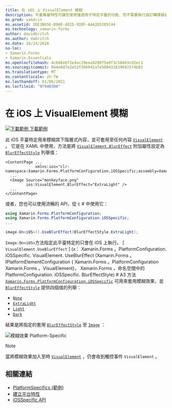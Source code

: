 ```yaml
---
title: 在 iOS 上 VisualElement 模糊
description: 平臺專屬特性可讓您使用僅適用于特定平臺的功能，而不需要執行自訂轉譯器或效果。 本文說明如何使用將模糊套用至 VisualElement 的 iOS 平臺特定。
ms.prod: xamarin
ms.assetid: 2DE3B65E-B96E-4ECD-92DF-AA42D5205C44
ms.technology: xamarin-forms
author: davidbritch
ms.author: dabritch
ms.date: 10/24/2018
no-loc:
- Xamarin.Forms
- Xamarin.Essentials
ms.openlocfilehash: 4c688e6f2e4ac29eea9298f5e0f3c58403cd2ec1
ms.sourcegitcommit: 044e8d7e2e53f366942afe5084316198925f4b03
ms.translationtype: MT
ms.contentlocale: zh-TW
ms.lasthandoff: 01/06/2021
ms.locfileid: "97940300"
---
```

# <a name="visualelement-blur-on-ios"></a>在 iOS 上 VisualElement 模糊

[![下載範例](~/media/shared/download.png) 下載範例](/samples/xamarin/xamarin-forms-samples/userinterface-platformspecifics)

此 iOS 平臺特定用來模糊其下階層式內容，並可套用至任何內容 [`VisualElement`](xref:Xamarin.Forms.VisualElement) 。 它是在 XAML 中使用，方法是將 [`VisualElement.BlurEffect`](xref:Xamarin.Forms.PlatformConfiguration.iOSSpecific.VisualElement.BlurEffectProperty) 附加屬性設定為 [`BlurEffectStyle`](xref:Xamarin.Forms.PlatformConfiguration.iOSSpecific.BlurEffectStyle) 列舉值：

```xaml
<ContentPage ...
             xmlns:ios="clr-namespace:Xamarin.Forms.PlatformConfiguration.iOSSpecific;assembly=Xamarin.Forms.Core">
  ...
  <Image Source="monkeyface.png"
         ios:VisualElement.BlurEffect="ExtraLight" />
  ...
</ContentPage>
```

或者，您也可以使用流暢的 API，從 c # 中使用它：

```csharp
using Xamarin.Forms.PlatformConfiguration;
using Xamarin.Forms.PlatformConfiguration.iOSSpecific;
...

image.On<iOS>().UseBlurEffect(BlurEffectStyle.ExtraLight);
```

`Image.On<iOS>`方法指定此平臺特定的只會在 iOS 上執行。 [ `VisualElement.UseBlurEffect` ] (x： Xamarin.Forms 。PlatformConfiguration. iOSSpecific. VisualElement. UseBlurEffect (Xamarin.Forms 。IPlatformElementConfiguration { Xamarin.Forms 。PlatformConfiguration Xamarin.Forms 。VisualElement}， Xamarin.Forms 。命名空間中的 PlatformConfiguration. iOSSpecific. BlurEffectStyle) # A3 方法 [`Xamarin.Forms.PlatformConfiguration.iOSSpecific`](xref:Xamarin.Forms.PlatformConfiguration.iOSSpecific) 可用來套用模糊效果，並 [`BlurEffectStyle`](xref:Xamarin.Forms.PlatformConfiguration.iOSSpecific.BlurEffectStyle) 提供四個值的列舉：

- [`None`](xref:Xamarin.Forms.PlatformConfiguration.iOSSpecific.BlurEffectStyle.None)
- [`ExtraLight`](xref:Xamarin.Forms.PlatformConfiguration.iOSSpecific.BlurEffectStyle.ExtraLight)
- [`Light`](xref:Xamarin.Forms.PlatformConfiguration.iOSSpecific.BlurEffectStyle.Light)
- [`Dark`](xref:Xamarin.Forms.PlatformConfiguration.iOSSpecific.BlurEffectStyle.Dark)

結果是將指定的套用 [`BlurEffectStyle`](xref:Xamarin.Forms.PlatformConfiguration.iOSSpecific.BlurEffectStyle) 至 [`Image`](xref:Xamarin.Forms.Image) ：

![模糊效果 Platform-Specific](applying-blur-images/blur-effect.png)

> [!NOTE]
> 當將模糊效果加入至時 [`VisualElement`](xref:Xamarin.Forms.VisualElement) ，仍會收到觸控事件 `VisualElement` 。

## <a name="related-links"></a>相關連結

- [PlatformSpecifics (範例) ](/samples/xamarin/xamarin-forms-samples/userinterface-platformspecifics)
- [建立平台特性](~/xamarin-forms/platform/platform-specifics/index.md#creating-platform-specifics)
- [iOSSpecific API](xref:Xamarin.Forms.PlatformConfiguration.iOSSpecific)